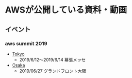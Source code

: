 # AWSが公開している資料・動画

## イベント
### aws summit 2019
- [Tokyo](https://aws.amazon.com/jp/summits/tokyo-2019/)
  -  2019/6/12〜2019/6/14 幕張メッセ
-  [Osaka](https://aws.amazon.com/jp/summits/osaka-2019/)
   -  2019/06/27 グランドフロント大阪
